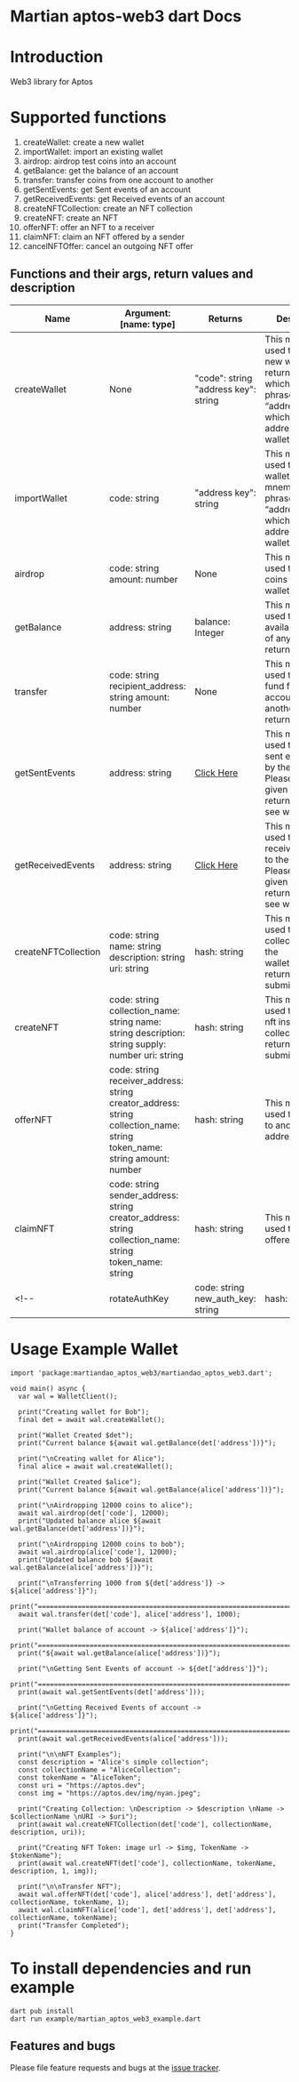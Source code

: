 # Martian aptos-web3 dart Docs

# Introduction

Web3 library for Aptos

# Supported functions

1. createWallet: create a new wallet
2. importWallet: import an existing wallet
3. airdrop: airdrop test coins into an account
4. getBalance: get the balance of an account
5. transfer: transfer coins from one account to another
6. getSentEvents: get Sent events of an account
7. getReceivedEvents: get Received events of an account
8. createNFTCollection: create an NFT collection
9. createNFT: create an NFT
10. offerNFT: offer an NFT to a receiver
11. claimNFT: claim an NFT offered by a sender
12. cancelNFTOffer: cancel an outgoing NFT offer
<!-- 13. rotateAuthKey: rotate authentication key -->

## Functions and their args, return values and description

| Name | Argument: [name: type] | Returns | Description |
| --- | --- | --- | --- |
| createWallet | None | "code": string  "address key": string | This method is used to create new wallet. It returns “code” which is a secret phrase and “address key” which is public address of the wallet |
| importWallet | code: string | "address key": string | This method is used to import wallet from mnemonic/secret phrase. It returns “address key” which is public address of the wallet |
| airdrop | code: string  amount: number | None | This method is used to add coins in the wallet.  |
| getBalance | address: string | balance: Integer | This method is used to get available balance of any address. It returns integer |
| transfer | code: string  recipient_address: string  amount: number | None | This method is used to transfer fund from one account to another. It returns Nothing |
| getSentEvents | address: string | [Click Here](https://fullnode.devnet.aptoslabs.com/accounts/e1acaa6eadbde51a0070327f095a1253deb1bbe919369b971621156fa18bd770/events/0x1::TestCoin::TransferEvents/sent_events)| This method is used to fetch sent events done by the wallet. Please hit the url given in the returns field to see what it return |
| getReceivedEvents | address: string |[Click Here](https://fullnode.devnet.aptoslabs.com/accounts/e1acaa6eadbde51a0070327f095a1253deb1bbe919369b971621156fa18bd770/events/0x1::TestCoin::TransferEvents/received_events) | This method is used to fetch received events to the wallet. Please hit the url given in the returns field to see what it return |
| createNFTCollection | code: string name: string description: string uri: string | hash: string | This method is used to create collection inside the wallet/account. It returns submission hash |
| createNFT | code: string collection_name: string name: string description: string supply: number uri: string | hash: string | This method is used to create nft inside collection. It returns submission hash |
| offerNFT | code: string receiver_address: string  creator_address: string collection_name: string token_name: string amount: number | hash: string | This method is used to offer nft to another address. |
| claimNFT | code: string sender_address: string creator_address: string collection_name: string token_name: string | hash: string | This method is used to claim nft offered |
<!-- | rotateAuthKey | code: string new_auth_key: string | hash: string | This method is used to rotate the authentication key. The new private/ public key pair used to derive the new auth key will be used to sign the account after this function call completes | -->

# Usage Example Wallet

```
import 'package:martiandao_aptos_web3/martiandao_aptos_web3.dart';

void main() async {
  var wal = WalletClient();

  print("Creating wallet for Bob");  
  final det = await wal.createWallet();
  
  print("Wallet Created $det");  
  print("Current balance ${await wal.getBalance(det['address'])}");

  print("\nCreating wallet for Alice");  
  final alice = await wal.createWallet();
  
  print("Wallet Created $alice");  
  print("Current balance ${await wal.getBalance(alice['address'])}");

  print("\nAirdropping 12000 coins to alice");
  await wal.airdrop(det['code'], 12000);
  print("Updated balance alice ${await wal.getBalance(det['address'])}");

  print("\nAirdropping 12000 coins to bob");
  await wal.airdrop(alice['code'], 12000);
  print("Updated balance bob ${await wal.getBalance(alice['address'])}");

  print("\nTransferring 1000 from ${det['address']} -> ${alice['address']}");
  print("=========================================================================");
  await wal.transfer(det['code'], alice['address'], 1000);

  print("Wallet balance of account -> ${alice['address']}");
  print("=========================================================================");
  print("${await wal.getBalance(alice['address'])}");

  print("\nGetting Sent Events of account -> ${det['address']}");
  print("=========================================================================");
  print(await wal.getSentEvents(det['address']));

  print("\nGetting Received Events of account -> ${alice['address']}");
  print("=========================================================================");
  print(await wal.getReceivedEvents(alice['address']));

  print("\n\nNFT Examples");
  const description = "Alice's simple collection";
  const collectionName = "AliceCollection";
  const tokenName = "AliceToken";
  const uri = "https://aptos.dev";
  const img = "https://aptos.dev/img/nyan.jpeg";

  print("Creating Collection: \nDescription -> $description \nName -> $collectionName \nURI -> $uri");
  print(await wal.createNFTCollection(det['code'], collectionName, description, uri));

  print("Creating NFT Token: image url -> $img, TokenName -> $tokenName");
  print(await wal.createNFT(det['code'], collectionName, tokenName, description, 1, img));

  print("\n\nTransfer NFT");
  await wal.offerNFT(det['code'], alice['address'], det['address'], collectionName, tokenName, 1);
  await wal.claimNFT(alice['code'], det['address'], det['address'], collectionName, tokenName);
  print("Transfer Completed");
}
```

# To install dependencies and run example
```
dart pub install
dart run example/martian_aptos_web3_example.dart
```

## Features and bugs

Please file feature requests and bugs at the [issue tracker][tracker].

[tracker]: https://github.com/martian-dao/aptos-web3.dart/issues